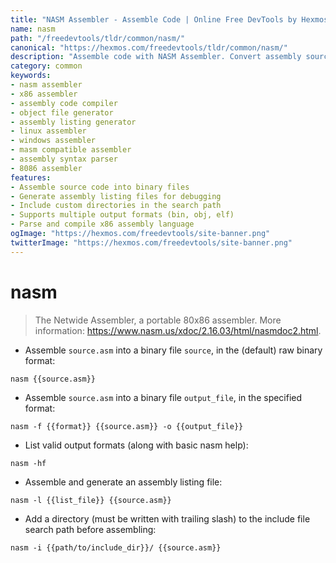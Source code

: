 ```yaml
---
title: "NASM Assembler - Assemble Code | Online Free DevTools by Hexmos"
name: nasm
path: "/freedevtools/tldr/common/nasm/"
canonical: "https://hexmos.com/freedevtools/tldr/common/nasm/"
description: "Assemble code with NASM Assembler. Convert assembly source code to machine code for x86 architectures. Free online tool, no registration required."
category: common
keywords:
- nasm assembler
- x86 assembler
- assembly code compiler
- object file generator
- assembly listing generator
- linux assembler
- windows assembler
- masm compatible assembler
- assembly syntax parser
- 8086 assembler
features:
- Assemble source code into binary files
- Generate assembly listing files for debugging
- Include custom directories in the search path
- Supports multiple output formats (bin, obj, elf)
- Parse and compile x86 assembly language
ogImage: "https://hexmos.com/freedevtools/site-banner.png"
twitterImage: "https://hexmos.com/freedevtools/site-banner.png"
---
```


# nasm

> The Netwide Assembler, a portable 80x86 assembler.
> More information: <https://www.nasm.us/xdoc/2.16.03/html/nasmdoc2.html>.

- Assemble `source.asm` into a binary file `source`, in the (default) raw binary format:

`nasm {{source.asm}}`

- Assemble `source.asm` into a binary file `output_file`, in the specified format:

`nasm -f {{format}} {{source.asm}} -o {{output_file}}`

- List valid output formats (along with basic nasm help):

`nasm -hf`

- Assemble and generate an assembly listing file:

`nasm -l {{list_file}} {{source.asm}}`

- Add a directory (must be written with trailing slash) to the include file search path before assembling:

`nasm -i {{path/to/include_dir}}/ {{source.asm}}`
